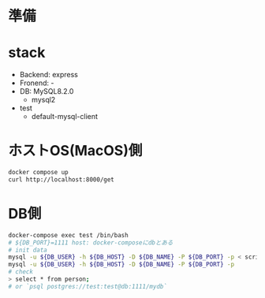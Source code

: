 # 準備

# stack

+ Backend: express
+ Fronend: -
+ DB: MySQL8.2.0
  + mysql2
+ test
  + default-mysql-client

# ホストOS(MacOS)側

```sh
docker compose up
curl http://localhost:8000/get
```

# DB側

```sh
docker-compose exec test /bin/bash
# ${DB_PORT}=1111 host: docker-composeにdbとある
# init data
mysql -u ${DB_USER} -h ${DB_HOST} -D ${DB_NAME} -P ${DB_PORT} -p < script/init.sql
mysql -u ${DB_USER} -h ${DB_HOST} -D ${DB_NAME} -P ${DB_PORT} -p
# check
> select * from person;
# or `psql postgres://test:test@db:1111/mydb`
```